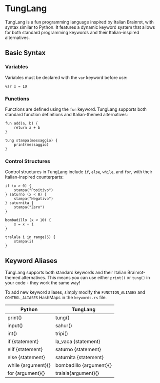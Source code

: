 # TungLang

TungLang is a fun programming language inspired by Italian Brainrot, with syntax similar to Python. It features a dynamic keyword system that allows for both standard programming keywords and their Italian-inspired alternatives.

## Basic Syntax

### Variables

Variables must be declared with the `var` keyword before use:

```
var x = 10
```

### Functions

Functions are defined using the `fun` keyword. TungLang supports both standard function definitions and Italian-themed alternatives:

```
fun add(a, b) {
    return a + b
}

tung stampa(messaggio) {
    print(messaggio)
}
```

### Control Structures

Control structures in TungLang include `if`, `else`, `while`, and `for`, with their Italian-inspired counterparts:

```
if (x > 0) {
    stampa("Positivo")
} saturno (x < 0) {
    stampa("Negativo")
} saturnita {
    stampa("Zero")
}

bombadillo (x < 10) {
    x = x + 1
}

tralala i in range(5) {
    stampa(i)
}
```

## Keyword Aliases

TungLang supports both standard keywords and their Italian Brainrot-themed alternatives. This means you can use either `print()` or `tung()` in your code - they work the same way!

To add new keyword aliases, simply modify the `FUNCTION_ALIASES` and `CONTROL_ALIASES` HashMaps in the `keywords.rs` file.

| Python            | TungLang                |
| ----------------- | ---------------------   |
| print()           | tung()                  |
| input()           | sahur()                 |
| int()             | tripi()                 |
| if {statement}    | la_vaca {statement}     |
| elif {statement}  | saturno {statement}     |
| else {statement}  | saturnita {statement}   |
| while {argument}{}| bombadillo {argument}{} |
| for {argument}{}  | tralala{argument}{}     |
